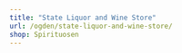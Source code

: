 ```yaml
---
title: "State Liquor and Wine Store"
url: /ogden/state-liquor-and-wine-store/
shop: Spirituosen
---
```

